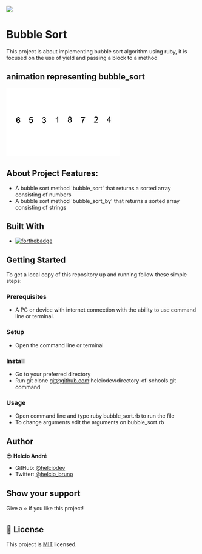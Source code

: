 ![](https://img.shields.io/badge/Microverse-blueviolet)


# Bubble Sort
This project is about implementing bubble sort algorithm using ruby, it is focused on the use of yield and passing a block to a method

## animation representing bubble_sort
![screenshot](images/bubble_sort.gif)


## About Project Features:

- A bubble sort method 'bubble_sort' that returns a sorted array consisting of numbers
- A bubble sort method 'bubble_sort_by' that returns a sorted array consisting of strings


## Built With

- [![forthebadge](https://forthebadge.com/images/badges/made-with-ruby.svg)](https://forthebadge.com)

## Getting Started

To get a local copy of this repository up and running follow these simple steps:

### Prerequisites

- A PC or device with internet connection with the ability to use command line  or terminal.

### Setup

- Open the command line  or terminal

### Install

- Go to your preferred directory
- Run git clone git@github.com:helciodev/directory-of-schools.git command

### Usage

- Open command line and type ruby bubble_sort.rb to run the file
- To change arguments edit the arguments on bubble_sort.rb

## Author

😎 **Helcio André**

- GitHub: [@helciodev](https://github.com/helciodev)
- Twitter: [@helcio_bruno](https://twitter.com/helcio_bruno)

## Show your support

Give a ⭐️ if you like this project!

## 📝 License

This project is [MIT](https://choosealicense.com/licenses/mit/) licensed.


